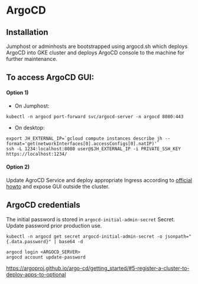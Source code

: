 # ArgoCD

## Installation
Jumphost or adminhosts are bootstrapped using argocd.sh which deploys ArgoCD into GKE cluster and deploys ArgoCD console to the machine for further maintenance.

## To access ArgoCD GUI:
#### Option 1)  
- On Jumphost:  
```
kubectl -n argocd port-forward svc/argocd-server -n argocd 8080:443
```

- On desktop:  
```
export JH_EXTERNAL_IP=`gcloud compute instances describe jh --format='get(networkInterfaces[0].accessConfigs[0].natIP)'`
ssh -L 1234:localhost:8080 user@$JH_EXTERNAL_IP -i PRIVATE_SSH_KEY
https://localhost:1234/
```

#### Option 2)  
Update AgroCD Service and deploy appropriate Ingress according to [official howto](https://argoproj.github.io/argo-cd/getting_started/#3-access-the-argo-cd-api-server) and expose GUI outside the cluster.

## ArgoCD credentials
The initial password is stored in `argocd-initial-admin-secret` Secret. Update password prior production use.
```
kubectl -n argocd get secret argocd-initial-admin-secret -o jsonpath="{.data.password}" | base64 -d

argocd login <ARGOCD_SERVER>
argocd account update-password
```

https://argoproj.github.io/argo-cd/getting_started/#5-register-a-cluster-to-deploy-apps-to-optional

